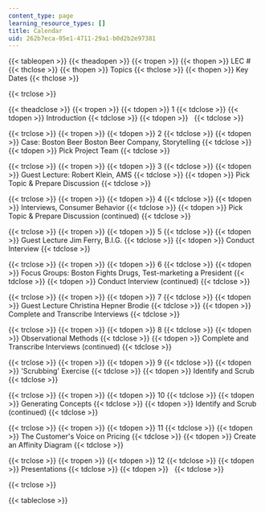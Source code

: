 ```yaml
---
content_type: page
learning_resource_types: []
title: Calendar
uid: 262b7eca-05e1-4711-29a1-b0d2b2e97381
---
```


{{< tableopen >}}
{{< theadopen >}}
{{< tropen >}}
{{< thopen >}}
LEC #
{{< thclose >}}
{{< thopen >}}
Topics
{{< thclose >}}
{{< thopen >}}
Key Dates
{{< thclose >}}

{{< trclose >}}

{{< theadclose >}}
{{< tropen >}}
{{< tdopen >}}
1
{{< tdclose >}}
{{< tdopen >}}
Introduction
{{< tdclose >}}
{{< tdopen >}}
 
{{< tdclose >}}

{{< trclose >}}
{{< tropen >}}
{{< tdopen >}}
2
{{< tdclose >}}
{{< tdopen >}}
Case: Boston Beer Boston Beer Company, Storytelling
{{< tdclose >}}
{{< tdopen >}}
Pick Project Team
{{< tdclose >}}

{{< trclose >}}
{{< tropen >}}
{{< tdopen >}}
3
{{< tdclose >}}
{{< tdopen >}}
Guest Lecture: Robert Klein, AMS
{{< tdclose >}}
{{< tdopen >}}
Pick Topic & Prepare Discussion
{{< tdclose >}}

{{< trclose >}}
{{< tropen >}}
{{< tdopen >}}
4
{{< tdclose >}}
{{< tdopen >}}
Interviews, Consumer Behavior
{{< tdclose >}}
{{< tdopen >}}
Pick Topic & Prepare Discussion (continued)
{{< tdclose >}}

{{< trclose >}}
{{< tropen >}}
{{< tdopen >}}
5
{{< tdclose >}}
{{< tdopen >}}
Guest Lecture Jim Ferry, B.I.G.
{{< tdclose >}}
{{< tdopen >}}
Conduct Interview
{{< tdclose >}}

{{< trclose >}}
{{< tropen >}}
{{< tdopen >}}
6
{{< tdclose >}}
{{< tdopen >}}
Focus Groups: Boston Fights Drugs, Test-marketing a President
{{< tdclose >}}
{{< tdopen >}}
Conduct Interview (continued)
{{< tdclose >}}

{{< trclose >}}
{{< tropen >}}
{{< tdopen >}}
7
{{< tdclose >}}
{{< tdopen >}}
Guest Lecture Christina Hepner Brodie
{{< tdclose >}}
{{< tdopen >}}
Complete and Transcribe Interviews
{{< tdclose >}}

{{< trclose >}}
{{< tropen >}}
{{< tdopen >}}
8
{{< tdclose >}}
{{< tdopen >}}
Observational Methods
{{< tdclose >}}
{{< tdopen >}}
Complete and Transcribe Interviews (continued)
{{< tdclose >}}

{{< trclose >}}
{{< tropen >}}
{{< tdopen >}}
9
{{< tdclose >}}
{{< tdopen >}}
'Scrubbing' Exercise
{{< tdclose >}}
{{< tdopen >}}
Identify and Scrub
{{< tdclose >}}

{{< trclose >}}
{{< tropen >}}
{{< tdopen >}}
10
{{< tdclose >}}
{{< tdopen >}}
Generating Concepts
{{< tdclose >}}
{{< tdopen >}}
Identify and Scrub (continued)
{{< tdclose >}}

{{< trclose >}}
{{< tropen >}}
{{< tdopen >}}
11
{{< tdclose >}}
{{< tdopen >}}
The Customer's Voice on Pricing
{{< tdclose >}}
{{< tdopen >}}
Create an Affinity Diagram
{{< tdclose >}}

{{< trclose >}}
{{< tropen >}}
{{< tdopen >}}
12
{{< tdclose >}}
{{< tdopen >}}
Presentations
{{< tdclose >}}
{{< tdopen >}}
 
{{< tdclose >}}

{{< trclose >}}

{{< tableclose >}}